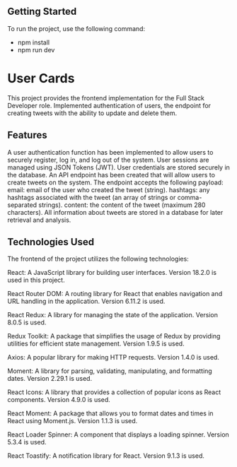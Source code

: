 ## Getting Started

To run the project, use the following command: 
- npm install
- npm run dev

# User Cards

This project provides the frontend implementation for the Full Stack Developer role. Implemented authentication of users, the endpoint for creating tweets with the ability to update and delete them.

## Features

A user authentication function has been implemented to allow users to securely register, log in, and log out of the system. User sessions are managed using JSON Tokens (JWT). User credentials are stored securely in the database.
An API endpoint has been created that will allow users to create tweets on the system. The endpoint accepts the following payload:
email: email of the user who created the tweet (string).
hashtags: any hashtags associated with the tweet (an array of strings or comma-separated strings).
content: the content of the tweet (maximum 280 characters).
All information about
tweets are stored in a database for later retrieval and analysis.

## Technologies Used

The frontend of the project utilizes the following technologies:

React: A JavaScript library for building user interfaces. Version 18.2.0 is used in this project.

React Router DOM: A routing library for React that enables navigation and URL handling in the application. Version 6.11.2 is used.

React Redux: A library for managing the state of the application. Version 8.0.5 is used.

Redux Toolkit: A package that simplifies the usage of Redux by providing utilities for efficient state management. Version 1.9.5 is used.

Axios: A popular library for making HTTP requests. Version 1.4.0 is used.

Moment: A library for parsing, validating, manipulating, and formatting dates. Version 2.29.1 is used.

React Icons: A library that provides a collection of popular icons as React components. Version 4.9.0 is used.

React Moment: A package that allows you to format dates and times in React using Moment.js. Version 1.1.3 is used.

React Loader Spinner: A component that displays a loading spinner. Version 5.3.4 is used.

React Toastify: A notification library for React. Version 9.1.3 is used.